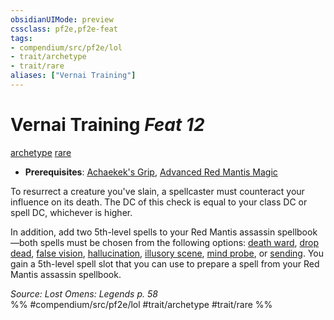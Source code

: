 ```yaml
---
obsidianUIMode: preview
cssclass: pf2e,pf2e-feat
tags:
- compendium/src/pf2e/lol
- trait/archetype
- trait/rare
aliases: ["Vernai Training"]
---
```

# Vernai Training  *Feat 12*  
[archetype](../../Rules/traits/archetype.md)  [rare](../../Rules/traits/rare.md)  

- **Prerequisites**: [Achaekek's Grip](achaekeks-grip-lol.md), [Advanced Red Mantis Magic](advanced-red-mantis-magic-lowg.md)

To resurrect a creature you've slain, a spellcaster must counteract your influence on its death. The DC of this check is equal to your class DC or spell DC, whichever is higher.

In addition, add two 5th-level spells to your Red Mantis assassin spellbook—both spells must be chosen from the following options: [death ward](../spells/death-ward.md), [drop dead](../spells/drop-dead.md), [false vision](../spells/false-vision.md), [hallucination](../spells/hallucination.md), [illusory scene](../spells/illusory-scene.md), [mind probe](../spells/mind-probe.md), or [sending](../spells/sending.md). You gain a 5th-level spell slot that you can use to prepare a spell from your Red Mantis assassin spellbook.

*Source: Lost Omens: Legends p. 58*  
%% #compendium/src/pf2e/lol #trait/archetype #trait/rare %%